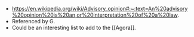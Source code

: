 - https://en.wikipedia.org/wiki/Advisory_opinion#:~:text=An%20advisory%20opinion%20is%20an,or%20interpretation%20of%20a%20law.
- Referenced by G.
- Could be an interesting list to add to the [[Agora]].
